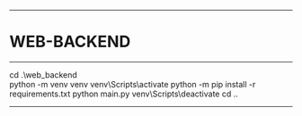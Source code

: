 -----

# WEB-BACKEND

-----

cd .\web_backend\
python -m venv venv
venv\Scripts\activate
python -m pip install -r requirements.txt
python main.py
venv\Scripts\deactivate
cd ..

-----